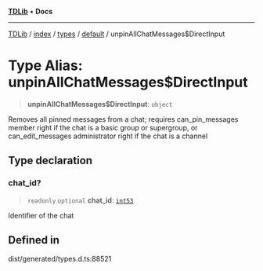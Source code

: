 [**TDLib**](../../../../../../README.md) • **Docs**

***

[TDLib](../../../../../../modules.md) / [index](../../../../../README.md) / [types](../../../README.md) / [default](../README.md) / unpinAllChatMessages$DirectInput

# Type Alias: unpinAllChatMessages$DirectInput

> **unpinAllChatMessages$DirectInput**: `object`

Removes all pinned messages from a chat; requires can_pin_messages member right if the chat is a basic group or supergroup, or can_edit_messages administrator right if the chat is a channel

## Type declaration

### chat\_id?

> `readonly` `optional` **chat\_id**: [`int53`](int53.md)

Identifier of the chat

## Defined in

dist/generated/types.d.ts:88521
